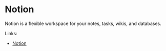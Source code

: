 # Notion

Notion is a flexible workspace for your notes, tasks, wikis, and databases.

Links:

- [Notion](https://notion.so)
